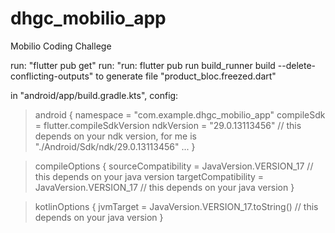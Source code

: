 # dhgc_mobilio_app
Mobilio Coding Challege

run: "flutter pub get"
run: "run: flutter pub run build_runner build --delete-conflicting-outputs" to generate file "product_bloc.freezed.dart"

in  "android/app/build.gradle.kts", config:

> android {
    namespace = "com.example.dhgc_mobilio_app"
    compileSdk = flutter.compileSdkVersion
    ndkVersion = "29.0.13113456"    // this depends on your ndk version, for me is "./Android/Sdk/ndk/29.0.13113456"
    ...
}

> compileOptions {
        sourceCompatibility = JavaVersion.VERSION_17    // this depends on your java version
        targetCompatibility = JavaVersion.VERSION_17    // this depends on your java version
    }

> kotlinOptions {
        jvmTarget = JavaVersion.VERSION_17.toString()    // this depends on your java version
    }
